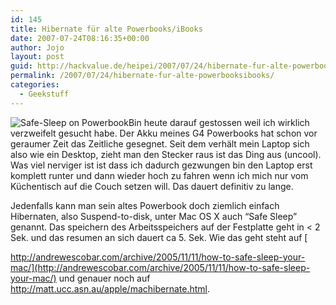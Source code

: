 ```yaml
---
id: 145
title: Hibernate für alte Powerbooks/iBooks
date: 2007-07-24T08:16:35+00:00
author: Jojo
layout: post
guid: http://hackvalue.de/heipei/2007/07/24/hibernate-fur-alte-powerbooksibooks/
permalink: /2007/07/24/hibernate-fur-alte-powerbooksibooks/
categories:
  - Geekstuff
---
```

<img src="/weblog/hibernate.jpg" alt="Safe-Sleep on Powerbook" class="alignleft" />Bin heute darauf gestossen weil ich wirklich verzweifelt gesucht habe. Der Akku meines G4 Powerbooks hat schon vor geraumer Zeit das Zeitliche gesegnet. Seit dem verhält mein Laptop sich also wie ein Desktop, zieht man den Stecker raus ist das Ding aus (uncool). Was viel nerviger ist ist dass ich dadurch gezwungen bin den Laptop erst komplett runter und dann wieder hoch zu fahren wenn ich mich nur vom Küchentisch auf die Couch setzen will. Das dauert definitiv zu lange.
  
Jedenfalls kann man sein altes Powerbook doch ziemlich einfach Hibernaten, also Suspend-to-disk, unter Mac OS X auch &#8220;Safe Sleep&#8221; genannt. Das speichern des Arbeitsspeichers auf der Festplatte geht in < 2 Sek. und das resumen an sich dauert ca 5. Sek. Wie das geht steht auf [
  
http://andrewescobar.com/archive/2005/11/11/how-to-safe-sleep-your-mac/](http://andrewescobar.com/archive/2005/11/11/how-to-safe-sleep-your-mac/) und genauer noch auf <http://matt.ucc.asn.au/apple/machibernate.html>.
